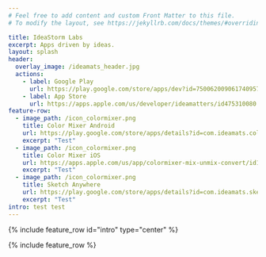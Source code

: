 ```yaml
---
# Feel free to add content and custom Front Matter to this file.
# To modify the layout, see https://jekyllrb.com/docs/themes/#overriding-theme-defaults

title: IdeaStorm Labs
excerpt: Apps driven by ideas.
layout: splash
header:
  overlay_image: /ideamats_header.jpg
  actions: 
    - label: Google Play
      url: https://play.google.com/store/apps/dev?id=7500620090617409572
    - label: App Store
      url: https://apps.apple.com/us/developer/ideamatters/id475310080
feature-row:
  - image_path: /icon_colormixer.png
    title: Color Mixer Android
    url: https://play.google.com/store/apps/details?id=com.ideamats.colormixer
    excerpt: "Test"
  - image_path: /icon_colormixer.png
    title: Color Mixer iOS
    url: https://apps.apple.com/us/app/colormixer-mix-unmix-convert/id1398134243
    excerpt: "Test"
  - image_path: /icon_colormixer.png
    title: Sketch Anywhere
    url: https://play.google.com/store/apps/details?id=com.ideamats.sketchanywhere
    excerpt: "Test"
intro: test test
---
```


{% include feature_row id="intro" type="center" %}

{% include feature_row %}
